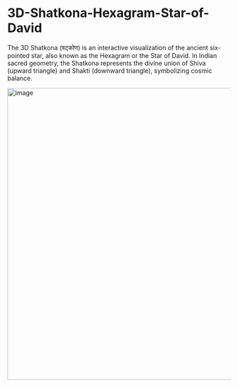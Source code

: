 # 3D-Shatkona-Hexagram-Star-of-David

The 3D Shatkona (षट्कोण) is an interactive visualization of the ancient six-pointed star, also known as the Hexagram or the Star of David. In Indian sacred geometry, the Shatkona represents the divine union of Shiva (upward triangle) and Shakti (downward triangle), symbolizing cosmic balance.



<img width="655" height="660" alt="image" src="https://github.com/user-attachments/assets/9018d638-4c06-44d3-ae29-aae1f466f4d5" />
